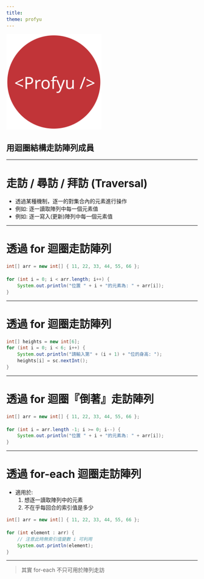 ```yaml
---
title:  
theme: profyu
---
```


<!-- .slide: data-background="assets/background.png" -->
<img style='border:none;background:none;box-shadow:none;' src='assets/logo.svg' width="250"/>

## 用迴圈結構走訪陣列成員

---

# 走訪 / 尋訪 / 拜訪 (Traversal)

* 透過某種機制，逐一的對集合內的元素進行操作
* 例如: 逐一讀取陣列中每一個元素值
* 例如: 逐一寫入(更新)陣列中每一個元素值

---

# 透過 for 迴圈走訪陣列

```java
int[] arr = new int[] { 11, 22, 33, 44, 55, 66 };

for (int i = 0; i < arr.length; i++) {
    System.out.println("位置 " + i + "的元素為: " + arr[i]);
}
```

---

# 透過 for 迴圈走訪陣列

```java
int[] heights = new int[6];
for (int i = 0; i < 6; i++) {
    System.out.println("請輸入第" + (i + 1) + "位的身高: ");
    heights[i] = sc.nextInt();
}
```

---

# 透過 for 迴圈『倒著』走訪陣列

```java
int[] arr = new int[] { 11, 22, 33, 44, 55, 66 };

for (int i = arr.length -1; i >= 0; i--) {
    System.out.println("位置 " + i + "的元素為: " + arr[i]);
}
```

---

# 透過 for-each 迴圈走訪陣列

* 適用於: 
  1. 想逐一讀取陣列中的元素
  2. 不在乎每回合的索引值是多少

```java
int[] arr = new int[] { 11, 22, 33, 44, 55, 66 };

for (int element : arr) {
    // 注意此時無索引值變數 i 可利用
    System.out.println(element);
}
```

---


> 其實 for-each 不只可用於陣列走訪

 
<!--Iteratable 介面-->
